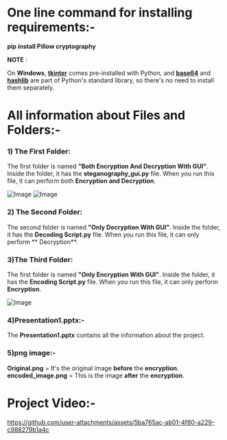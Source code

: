 # One line command for installing requirements:-

**pip install Pillow cryptography**

**NOTE** :

On **Windows**, **<ins>tkinter</ins>** comes pre-installed with Python, and **<ins>base64</ins>** and **<ins>hashlib</ins>** are part of Python's standard library, so there's no need to install them separately.

# All information about Files and Folders:-

### 1) The First Folder:
The first folder is named **"Both Encryption And Decryption With GUI"**. Inside the folder, it has the **steganography_gui.py** file. When you run this file, it can perform both **Encryption and Decryption**.

![Image](https://github.com/user-attachments/assets/7258b418-2d13-46c8-986a-e649a6e284b8)
![Image](https://github.com/user-attachments/assets/fdb48f8e-7d24-4915-8ab9-173b3f9ea1df)

### 2) The Second Folder:
The second folder is named **"Only Decryption With GUI"**. Inside the folder, it has the  **Decoding Script.py** file. When you run this file, it can only perform ** Decryption**.

### 3)The Third Folder:
The first folder is named **"Only Encryption With GUI"**. Inside the folder, it has the **Encoding Script.py** file. When you run this file, it can only perform **Encryption**.

![Image](https://github.com/user-attachments/assets/33e129ca-bec6-4234-9b50-dffd63e1d455)

### 4)Presentation1.pptx:-
The **Presentation1.pptx** contains all the information about the project.

### 5)png image:-
**Original.png** = It's the original image **before** the **encryption**.<br/>
**encoded_image.png** = This is the image **after** the **encryption**.

# Project Video:-
https://github.com/user-attachments/assets/5ba765ac-ab01-4f80-a229-c988279b1a4c
